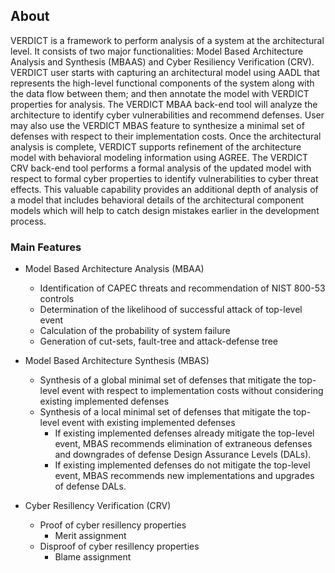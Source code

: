 ## About

VERDICT is a framework to perform analysis of a system at the architectural level. It consists of two major functionalities: Model Based Architecture Analysis and Synthesis (MBAAS) and Cyber Resiliency Verification (CRV). VERDICT user starts with capturing an architectural model using AADL that represents the high-level functional components of the system along with the data flow between them; and then annotate the model with VERDICT properties for analysis. The VERDICT MBAA back-end tool will analyze the architecture to identify cyber vulnerabilities and recommend defenses. User may also use the VERDICT MBAS feature to synthesize a minimal set of defenses with respect to their implementation costs. Once the architectural analysis is complete, VERDICT supports refinement of the architecture model with behavioral modeling information using AGREE. The VERDICT CRV back-end tool performs a formal analysis of the updated model with respect to formal cyber properties to identify vulnerabilities to cyber threat effects. This valuable capability provides an additional depth of analysis of a model that includes behavioral details of the architectural component models which will help to catch design mistakes earlier in the development process.

### Main Features

- Model Based Architecture Analysis (MBAA)
  - Identification of CAPEC threats and recommendation of NIST 800-53 controls
  - Determination of the likelihood of successful attack of top-level event
  - Calculation of the probability of system failure
  - Generation of cut-sets, fault-tree and attack-defense tree
  
- Model Based Architecture Synthesis (MBAS)
  - Synthesis of a global minimal set of defenses that mitigate the top-level event with respect to implementation costs without considering existing implemented defenses
  - Synthesis of a local minimal set of defenses that mitigate the top-level event with existing implemented defenses 
    - If existing implemented defenses already mitigate the top-level event, MBAS recommends elimination of extraneous defenses and downgrades of defense Design Assurance Levels (DALs). 
    - If existing implemented defenses do not mitigate the top-level event, MBAS recommends new implementations and upgrades of defense DALs. 
    
- Cyber Resillency Verification (CRV)
  - Proof of cyber resillency properties
    - Merit assignment
  - Disproof of cyber resillency properties
    - Blame assignment
  
